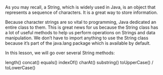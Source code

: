 As you may recall, a String, which is widely used in Java, is an object that represents a sequence of characters. It is a great way to store information.

Because character strings are so vital to programming, Java dedicated an entire class to them. This is great news for us because the String class has a lot of useful methods to help us perform operations on Strings and data manipulation. We don’t have to import anything to use the String class because it’s part of the java.lang package which is available by default.

In this lesson, we will go over several String methods:

length()
concat()
equals()
indexOf()
charAt()
substring()
toUpperCase() / toLowerCase()